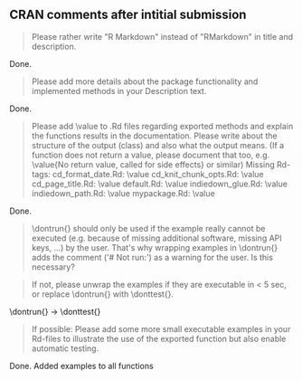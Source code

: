 ## CRAN comments after intitial submission

> Please rather write "R Markdown" instead of "RMarkdown" in title and description.

Done.

> Please add more details about the package functionality and implemented methods in your Description text.

Done.

> Please add \value to .Rd files regarding exported methods and explain the functions results in the documentation. Please write about the structure of the output (class) and also what the output means. (If a function does not return a value, please document that too, e.g. \value{No return value, called for side effects} or similar)
Missing Rd-tags:
     cd_format_date.Rd: \value
     cd_knit_chunk_opts.Rd: \value
     cd_page_title.Rd: \value
     default.Rd: \value
     indiedown_glue.Rd: \value
     indiedown_path.Rd: \value
     mypackage.Rd: \value

Done.

> \dontrun{} should only be used if the example really cannot be executed (e.g. because of missing additional software, missing API keys, ...) by the user. That's why wrapping examples in \dontrun{} adds the comment ('# Not run:') as a warning for the user.
Is this necessary?

> If not, please unwrap the examples if they are executable in < 5 sec, or replace \dontrun{} with \donttest{}.

\dontrun{} -> \donttest{}

> If possible: Please add some more small executable examples in your Rd-files to illustrate the use of the exported function but also enable automatic testing.

Done. Added examples to all functions
